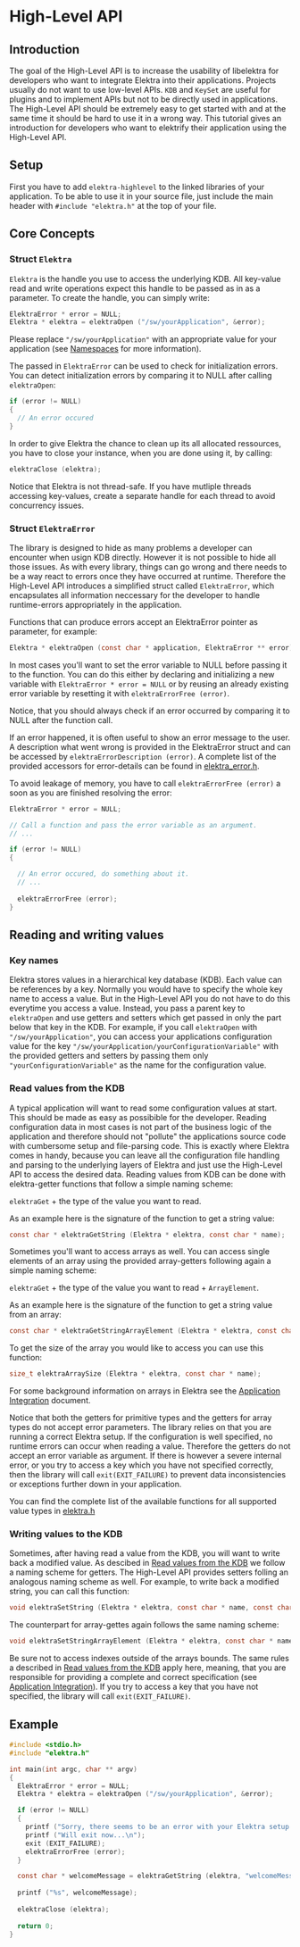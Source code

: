 
# High-Level API

## Introduction

The goal of the High-Level API is to increase the usability of libelektra for developers who want to integrate Elektra into their applications. Projects usually do not want to use low-level APIs. `KDB` and `KeySet` are useful for plugins and to implement APIs but not to be directly used in applications. The High-Level API should be extremely easy to get started with and at the same time it should be hard to use it in a wrong way. This tutorial gives an introduction for developers who want to elektrify their application using the High-Level API.

## Setup

First you have to add `elektra-highlevel` to the linked libraries of your application. To be able to use it in your source file, just include the main header with `#include "elektra.h"` at the top of your file.

## Core Concepts

### Struct `Elektra`
`Elektra` is the handle you use to access the underlying KDB. All key-value read and write operations expect this handle to be passed as in as a parameter. To create the handle, you can simply write:

```c
ElektraError * error = NULL;
Elektra * elektra = elektraOpen ("/sw/yourApplication", &error);
```

Please replace `"/sw/yourApplication"` with an appropriate value for your application (see [Namespaces](libelektra/doc/tutorials/namespaces.md) for more information).

The passed in `ElektraError` can be used to check for initialization errors. You can detect initialization errors by comparing it to NULL after calling `elektraOpen`:

```c
if (error != NULL) 
{
  // An error occured
}
```

In order to give Elektra the chance to clean up its all allocated ressources, you have to close your instance, when you are done using it, by calling:

```c
elektraClose (elektra);
```

Notice that Elektra is not thread-safe. If you have mutliple threads accessing key-values, create a separate handle for each thread to avoid concurrency issues.

### Struct `ElektraError`
The library is designed to hide as many problems a developer can encounter when usign KDB directly. However it is not possible to hide all those issues. As with every library, things can go wrong and there needs to be a way react to errors once they have occurred at runtime. Therefore the High-Level API introduces a simplified struct called `ElektraError`, which encapsulates all information neccessary for the developer to handle runtime-errors appropriately in the application.

Functions that can produce errors accept an ElektraError pointer as parameter, for example:

```c
Elektra * elektraOpen (const char * application, ElektraError ** error);
```

In most cases you'll want to set the error variable to NULL before passing it to the function. You can do this either by declaring and initializing a new variable with `ElektraError * error = NULL` or by reusing an already existing error variable by resetting it with `elektraErrorFree (error)`. 

Notice, that you should always check if an error occurred by comparing it to NULL after the function call. 

If an error happened, it is often useful to show an error message to the user. A description what went wrong is provided in the ElektraError struct and can be accessed by `elektraErrorDescription (error)`. A complete list of the provided accessors for error-details can be found in [elektra_error.h](libelektra/libs/highlevel/elektra_error.h).

To avoid leakage of memory, you have to call `elektraErrorFree (error)` a soon as you are finished resolving the error:

```c
ElektraError * error = NULL;

// Call a function and pass the error variable as an argument.
// ...

if (error != NULL)
{

  // An error occured, do something about it.
  // ...
  
  elektraErrorFree (error);
}
```

## Reading and writing values

### Key names
Elektra stores values in a hierarchical key database (KDB). Each value can be references by a key. Normally you would have to specify the whole key name to access a value. But in the High-Level API you do not have to do this everytime you access a value. Instead, you pass a parent key to `elektraOpen` and use getters and setters which get passed in only the part below that key in the KDB. For example, if you call `elektraOpen` with `"/sw/yourApplication"`, you can access your applications configuration value for the key `"/sw/yourApplication/yourConfigurationVariable"` with the provided getters and setters by passing them only `"yourConfigurationVariable"` as the name for the configuration value.

### Read values from the KDB
A typical application will want to read some configuration values at start. This should be made as easy as possibible for the developer. Reading configuration data in most cases is not part of the business logic of the application and therefore should not "pollute" the applications source code with cumbersome setup and file-parsing code. This is exactly where Elektra comes in handy, because you can leave all the configuration file handling and parsing to the underlying layers of Elektra and just use the High-Level API to access the desired data. Reading values from KDB can be done with elektra-getter functions that follow a simple naming scheme: 

`elektraGet` + the type of the value you want to read.

As an example here is the signature of the function to get a string value:

```c
const char * elektraGetString (Elektra * elektra, const char * name);
```

Sometimes you'll want to access arrays as well. You can access single elements of an array using the provided array-getters following again a simple naming scheme: 

`elektraGet` + the type of the value you want to read + `ArrayElement`.

As an example here is the signature of the function to get a string value from an array:

```c
const char * elektraGetStringArrayElement (Elektra * elektra, const char * name, size_t index);
```

To get the size of the array you would like to access you can use this function:

```c
size_t elektraArraySize (Elektra * elektra, const char * name);
```

For some background information on arrays in Elektra see the [Application Integration](doc/tutorials/application-integration.md) document.

Notice that both the getters for primitive types and the getters for array types do not accept error parameters. The library relies on that you are running a correct Elektra setup. If the configuration is well specified, no runtime errors can occur when reading a value. Therefore the getters do not accept an error variable as argument. If there is however a severe internal error, or you try to access a key which you have not specified correctly, then the library will call `exit(EXIT_FAILURE)` to prevent data inconsistencies or exceptions further down in your application.

You can find the complete list of the available functions for all supported value types in [elektra.h](libelektra/libs/highlevel/elektra.h)

### Writing values to the KDB

Sometimes, after having read a value from the KDB, you will want to write back a modified value. As descibed in [Read values from the KDB](#read-values-from-the-kdb) we follow a naming scheme for getters. The High-Level API provides setters folling an analogous naming scheme as well. For example, to write back a modified string, you can call this function:

```c
void elektraSetString (Elektra * elektra, const char * name, const char * value);
```

The counterpart for array-gettes again follows the same naming scheme:

```c
void elektraSetStringArrayElement (Elektra * elektra, const char * name, const char * value, size_t index);
```

Be sure not to access indexes outside of the arrays bounds. The same rules a described in [Read values from the KDB](#read-values-from-the-kdb) apply here, meaning, that you are responsible for providing a complete and correct specification (see [Application Integration](doc/tutorials/application-integration.md)). If you try to access a key that you have not specified, the library will call `exit(EXIT_FAILURE)`.

## Example
```c
#include <stdio.h>
#include "elektra.h"

int main(int argc, char ** argv)
{
  ElektraError * error = NULL;
  Elektra * elektra = elektraOpen ("/sw/yourApplication", &error);

  if (error != NULL) 
  {
    printf ("Sorry, there seems to be an error with your Elektra setup: %s\n", elektraErrorDescription (error));
    printf ("Will exit now...\n");
    exit (EXIT_FAILURE);
    elektraErrorFree (error);
  }

  const char * welcomeMessage = elektraGetString (elektra, "welcomeMessage");
  
  printf ("%s", welcomeMessage);
  
  elektraClose (elektra);
  
  return 0;
}
```
